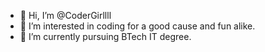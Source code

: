 - 👋 Hi, I’m @CoderGirllll
- 👀 I’m interested in coding for a good cause and fun alike.
- 🌱 I’m currently pursuing BTech IT degree.
  <!---
  💞️ I’m looking to collaborate on ...
  📫 How to reach me ...
  --->

<!---
CoderGirllll/CoderGirllll is a ✨ special ✨ repository because its `README.md` (this file) appears on your GitHub profile.
You can click the Preview link to take a look at your changes.
--->
